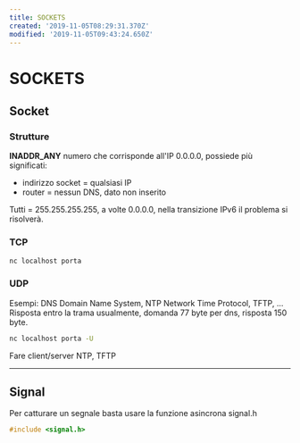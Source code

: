```yaml
---
title: SOCKETS
created: '2019-11-05T08:29:31.370Z'
modified: '2019-11-05T09:43:24.650Z'
---
```


# SOCKETS

## Socket

### Strutture

**INADDR_ANY** numero che corrisponde all'IP 0.0.0.0, possiede più significati: 
- indirizzo socket = qualsiasi IP
- router = nessun DNS, dato non inserito

Tutti = 255.255.255.255, a volte 0.0.0.0, nella transizione IPv6 il problema si risolverà.


### TCP



```bash
nc localhost porta
```


### UDP

Esempi: DNS Domain Name System, NTP Network Time Protocol, TFTP, ...  
Risposta entro la trama usualmente, domanda 77 byte per dns, risposta 150 byte.

```bash
nc localhost porta -U
```

Fare client/server NTP, TFTP

---

## Signal

Per catturare un segnale basta usare la funzione asincrona signal.h

```C
#include <signal.h>

```
